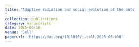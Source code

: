 ```yaml
---
title: "Adaptive radiation and social evolution of the ants
"
collection: publications
category: manuscripts
date: 2025-06-16
venue: 'Cell'
paperurl: 'https://doi.org/10.1016/j.cell.2025.05.030'
---
```


